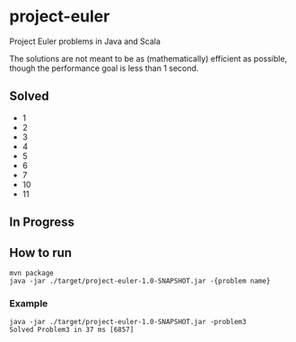 # project-euler
Project Euler problems in Java and Scala

The solutions are not meant to be as (mathematically) efficient as possible, though the performance goal is less than 1 second.

## Solved
- 1
- 2
- 3
- 4
- 5
- 6
- 7
- 10
- 11

## In Progress

## How to run
```
mvn package
java -jar ./target/project-euler-1.0-SNAPSHOT.jar -{problem name}
```

### Example
```
java -jar ./target/project-euler-1.0-SNAPSHOT.jar -problem3
Solved Problem3 in 37 ms [6857]
```
